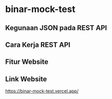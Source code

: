 # binar-mock-test

## Kegunaan JSON pada REST API

## Cara Kerja REST API

## Fitur Website

## Link Website
https://binar-mock-test.vercel.app/
